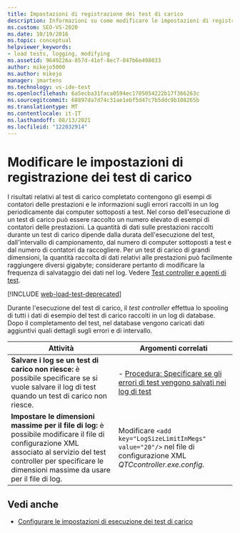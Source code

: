 ```yaml
---
title: Impostazioni di registrazione dei test di carico
description: Informazioni su come modificare le impostazioni di registrazione dei test di carico per controllare la quantità di dati sulle prestazioni raccolti, che possono causare file di risultati molto grandi.
ms.custom: SEO-VS-2020
ms.date: 10/19/2016
ms.topic: conceptual
helpviewer_keywords:
- load tests, logging, modifying
ms.assetid: 9649226a-857d-41ef-8ec7-047b6e498033
author: mikejo5000
ms.author: mikejo
manager: jmartens
ms.technology: vs-ide-test
ms.openlocfilehash: 6a5ecba31faca0594ec1705054222b17f366263c
ms.sourcegitcommit: 68897da7d74c31ae1ebf5d47c7b5ddc9b108265b
ms.translationtype: MT
ms.contentlocale: it-IT
ms.lasthandoff: 08/13/2021
ms.locfileid: "122032914"
---
```

# <a name="modify-load-test-logging-settings"></a>Modificare le impostazioni di registrazione dei test di carico

I risultati relativi al test di carico completato contengono gli esempi di contatori delle prestazioni e le informazioni sugli errori raccolti in un log periodicamente dai computer sottoposti a test. Nel corso dell'esecuzione di un test di carico può essere raccolto un numero elevato di esempi di contatori delle prestazioni. La quantità di dati sulle prestazioni raccolti durante un test di carico dipende dalla durata dell'esecuzione del test, dall'intervallo di campionamento, dal numero di computer sottoposti a test e dal numero di contatori da raccogliere. Per un test di carico di grandi dimensioni, la quantità raccolta di dati relativi alle prestazioni può facilmente raggiungere diversi gigabyte; considerare pertanto di modificare la frequenza di salvataggio dei dati nel log. Vedere [Test controller e agenti di test](configure-test-agents-and-controllers-for-load-tests.md).

[!INCLUDE [web-load-test-deprecated](includes/web-load-test-deprecated.md)]

Durante l'esecuzione del test di carico, il *test controller* effettua lo spooling di tutti i dati di esempio del test di carico raccolti in un log di database. Dopo il completamento del test, nel database vengono caricati dati aggiuntivi quali dettagli sugli errori e di intervallo.

|Attività|Argomenti correlati|
|-|-----------------------|
|**Salvare i log se un test di carico non riesce:** è possibile specificare se si vuole salvare il log di test quando un test di carico non riesce.|-   [Procedura: Specificare se gli errori di test vengono salvati nei log di test](../test/how-to-specify-if-test-failures-are-saved-to-test-logs.md)|
|**Impostare le dimensioni massime per il file di log:** è possibile modificare il file di configurazione XML associato al servizio del test controller per specificare le dimensioni massime da usare per il file di log.|Modificare `<add key="LogSizeLimitInMegs" value="20"/>` nel file di configurazione XML *QTCcontroller.exe.config*.|

## <a name="see-also"></a>Vedi anche

- [Configurare le impostazioni di esecuzione dei test di carico](../test/configure-load-test-run-settings.md)
